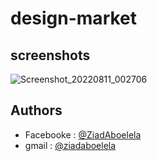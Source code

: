 
# design-market
## screenshots
![Screenshot_20220811_002706](https://user-images.githubusercontent.com/87268797/184037143-7d35b098-4153-4e20-8e55-dc9865b9f86e.png)
## Authors

- Facebooke : [@ZiadAboelela](https://www.facebook.com/ziaad.mahmoud.355)
- gmail : [@ziadaboelela](ziaadaboelela@gmail.com)
